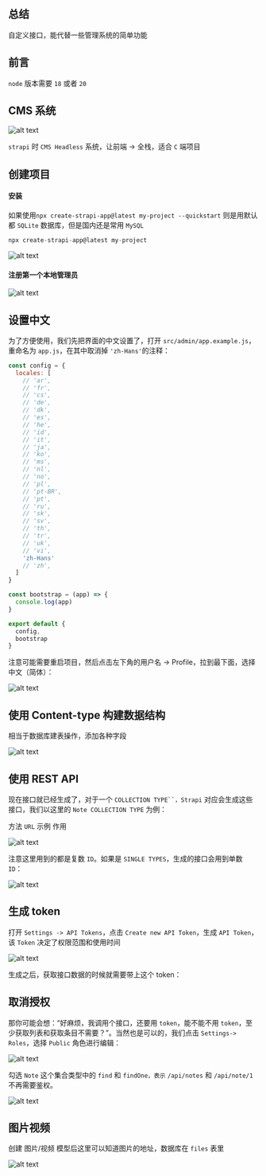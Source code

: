 ## 总结

自定义接口，能代替一些管理系统的简单功能

## 前言

`node` 版本需要 `18` 或者 `20`

## CMS 系统

![alt text](image.png)

`strapi` 时 `CMS Headless` 系统，让前端 -> 全栈，适合 `C` 端项目

## 创建项目

#### 安装

如果使用`npx create-strapi-app@latest my-project --quickstart` 则是用默认都 `SQLite` 数据库，但是国内还是常用 `MySQL`

```js
npx create-strapi-app@latest my-project
```

![alt text](image-9.png)

#### 注册第一个本地管理员

![alt text](image-2.png)

## 设置中文

为了方便使用，我们先把界面的中文设置了，打开 `src/admin/app.example.js`，重命名为 `app.js`，在其中取消掉 `'zh-Hans'`的注释：

```js
const config = {
  locales: [
    // 'ar',
    // 'fr',
    // 'cs',
    // 'de',
    // 'dk',
    // 'es',
    // 'he',
    // 'id',
    // 'it',
    // 'ja',
    // 'ko',
    // 'ms',
    // 'nl',
    // 'no',
    // 'pl',
    // 'pt-BR',
    // 'pt',
    // 'ru',
    // 'sk',
    // 'sv',
    // 'th',
    // 'tr',
    // 'uk',
    // 'vi',
    'zh-Hans'
    // 'zh',
  ]
}

const bootstrap = (app) => {
  console.log(app)
}

export default {
  config,
  bootstrap
}
```

注意可能需要重启项目，然后点击左下角的用户名 -> Profile，拉到最下面，选择中文（简体）：

![alt text](image-3.png)

## 使用 Content-type 构建数据结构

相当于数据库建表操作，添加各种字段

![alt text](2.gif)

## 使用 REST API

现在接口就已经生成了，对于一个 ` COLLECTION TYPE``，Strapi ` 对应会生成这些接口，我们以这里的 `Note COLLECTION TYPE` 为例：

方法 `URL` 示例 作用

![alt text](image-7.png)

注意这里用到的都是复数 `ID`。如果是 `SINGLE TYPES`，生成的接口会用到单数 `ID`：

![alt text](image-8.png)

## 生成 token

打开 `Settings -> API Tokens`，点击 `Create new API Token`，生成 `API Token`，该 `Token` 决定了权限范围和使用时间

![alt text](image-4.png)

生成之后，获取接口数据的时候就需要带上这个 token：

## 取消授权

那你可能会想：“好麻烦，我调用个接口，还要用 `token`，能不能不用 `token`，至少获取列表和获取条目不需要？”。当然也是可以的，我们点击 `Settings-> Roles`，选择 `Public` 角色进行编辑：

![alt text](image-5.png)

勾选 `Note` 这个集合类型中的 `find` 和 `findOne，表示` `/api/notes` 和 `/api/note/1` 不再需要鉴权。

![alt text](image-6.png)

## 图片视频

创建 图片/视频 模型后这里可以知道图片的地址，数据库在 `files` 表里

![alt text](image-10.png)
